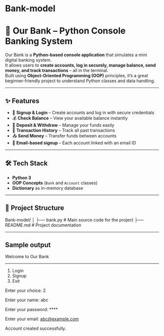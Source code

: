 # Bank-model
# 🏦 Our Bank – Python Console Banking System

Our Bank is a **Python-based console application** that simulates a mini digital banking system.  
It allows users to **create accounts, log in securely, manage balance, send money, and track transactions** – all in the terminal.  
Built using **Object-Oriented Programming (OOP)** principles, it’s a great beginner-friendly project to understand Python classes and data handling.

---

## ✨ Features
- 🔑 **Signup & Login** – Create accounts and log in with secure credentials  
- 💰 **Check Balance** – View your available balance instantly  
- 🏧 **Deposit & Withdraw** – Manage your funds easily  
- 🔄 **Transaction History** – Track all past transactions  
- 📤 **Send Money** – Transfer funds between accounts  
- 📧 **Email-based signup** – Each account linked with an email ID  

---

## 🛠️ Tech Stack
- **Python 3**  
- **OOP Concepts** (`Bank` and `Account` classes)  
- **Dictionary** as in-memory database  

---

## 📂 Project Structure
Bank-model/
│
├── bank.py # Main source code for the project
├── README.md # Project documentation


---
## Sample output
Welcome to Our Bank
__________________________________________________
1. Login
2. Signup
3. Exit

Enter your choice: 2

Enter your name: abc

Enter your password: ****

Enter your email: abc@example.com

Account created successfully.
